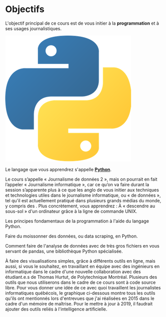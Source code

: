 # Objectifs

L'objectif principal de ce cours est de vous initier à la **programmation** et à ses usages journalistiques.

![](.gitbook/assets/logopython.png)

Le langage que vous apprendrez s'appelle [**Python**](https://www.python.org/).

Le cours s’appelle « Journalisme de données 2 », mais on pourrait en fait l’appeler « Journalisme informatique », car ce qu’on va faire durant la session s’apparente plus à ce que les anglo de vous initier aux techniques et technologies utiles dans le journalisme informatique, ou « de données », tel qu'il est actuellement pratiqué dans plusieurs grands médias du monde, y compris des . Plus concrètement, vous apprendrez : À « descendre au sous-sol » d'un ordinateur grâce à la ligne de commande UNIX.

Les principes fondamentaux de la programmation à l'aide du langage Python.

Faire du moissonner des données, ou data scraping, en Python.

Comment faire de l'analyse de données avec de très gros fichiers en vous servant de pandas, une bibliothèque Python spécialisée.

À faire des visualisations simples, grâce à différents outils en ligne, mais aussi, si vous le souhaitez, en travaillant en équipe avec des ingénieurs en informatique dans le cadre d'une nouvelle collaboration avec des étudiant.e.s de Thomas Hurtut, de Polytechnique Montréal. Plusieurs des outils que nous utiliserons dans le cadre de ce cours sont à code source libre. Pour vous donner une idée de ce avec quoi travaillent les journalistes informatiques québécois, le graphique ci-dessous montre tous les outils qu'ils ont mentionnés lors d'entrevues que j'ai réalisées en 2015 dans le cadre d'un mémoire de maîtrise. Pour le mettre à jour à 2019, il faudrait ajouter des outils reliés à l'intelligence artificielle.

